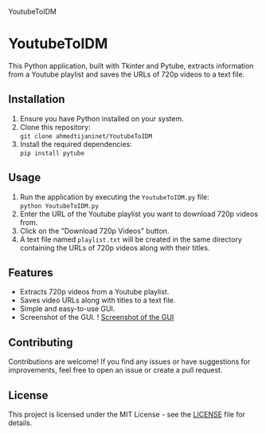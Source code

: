   YoutubeToIDM

YoutubeToIDM
============

This Python application, built with Tkinter and Pytube, extracts information from a Youtube playlist and saves the URLs of 720p videos to a text file.

Installation
------------

1.  Ensure you have Python installed on your system.
2.  Clone this repository:  
    `git clone ahmedtijaninet/YoutubeToIDM`
3.  Install the required dependencies:  
    `pip install pytube`

Usage
-----

1.  Run the application by executing the `YoutubeToIDM.py` file:  
    `python YoutubeToIDM.py`
2.  Enter the URL of the Youtube playlist you want to download 720p videos from.
3.  Click on the "Download 720p Videos" button.
4.  A text file named `playlist.txt` will be created in the same directory containing the URLs of 720p videos along with their titles.

Features
--------

*   Extracts 720p videos from a Youtube playlist.
*   Saves video URLs along with titles to a text file.
*   Simple and easy-to-use GUI.
*   Screenshot of the GUI. !
[Screenshot of the GUI](image/screenshot.jpg)

Contributing
------------

Contributions are welcome! If you find any issues or have suggestions for improvements, feel free to open an issue or create a pull request.

License
-------

This project is licensed under the MIT License - see the [LICENSE](LICENSE) file for details.
